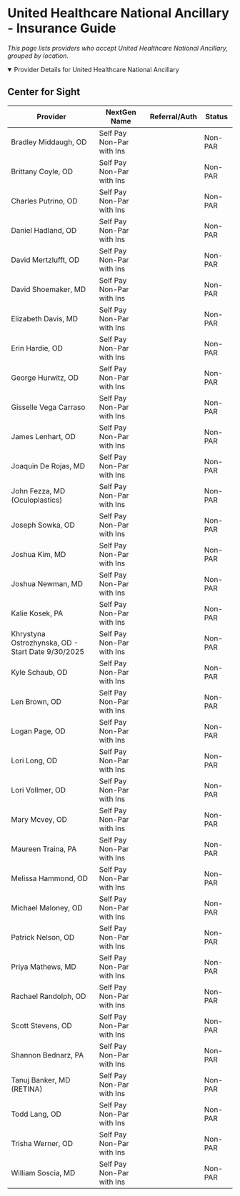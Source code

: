 # United Healthcare National Ancillary - Insurance Guide

*This page lists providers who accept United Healthcare National Ancillary, grouped by location.*

<details open><summary>Provider Details for United Healthcare National Ancillary</summary>

## Center for Sight

| Provider | NextGen Name | Referral/Auth | Status |
|----------|-------------|--------------|--------|
| Bradley Middaugh, OD | Self Pay Non-Par with Ins |  | Non-PAR |
| Brittany Coyle, OD | Self Pay Non-Par with Ins |  | Non-PAR |
| Charles Putrino, OD | Self Pay Non-Par with Ins |  | Non-PAR |
| Daniel Hadland, OD | Self Pay Non-Par with Ins |  | Non-PAR |
| David Mertzlufft, OD | Self Pay Non-Par with Ins |  | Non-PAR |
| David Shoemaker, MD | Self Pay Non-Par with Ins |  | Non-PAR |
| Elizabeth Davis, MD | Self Pay Non-Par with Ins |  | Non-PAR |
| Erin Hardie, OD | Self Pay Non-Par with Ins |  | Non-PAR |
| George Hurwitz, OD | Self Pay Non-Par with Ins |  | Non-PAR |
| Gisselle Vega Carraso | Self Pay Non-Par with Ins |  | Non-PAR |
| James Lenhart, OD | Self Pay Non-Par with Ins |  | Non-PAR |
| Joaquin De Rojas, MD | Self Pay Non-Par with Ins |  | Non-PAR |
| John Fezza, MD (Oculoplastics) | Self Pay Non-Par with Ins |  | Non-PAR |
| Joseph Sowka, OD | Self Pay Non-Par with Ins |  | Non-PAR |
| Joshua Kim, MD | Self Pay Non-Par with Ins |  | Non-PAR |
| Joshua Newman, MD | Self Pay Non-Par with Ins |  | Non-PAR |
| Kalie Kosek, PA | Self Pay Non-Par with Ins |  | Non-PAR |
| Khrystyna Ostrozhynska, OD - Start Date 9/30/2025 | Self Pay Non-Par with Ins |  | Non-PAR |
| Kyle Schaub, OD | Self Pay Non-Par with Ins |  | Non-PAR |
| Len Brown, OD | Self Pay Non-Par with Ins |  | Non-PAR |
| Logan Page, OD | Self Pay Non-Par with Ins |  | Non-PAR |
| Lori Long, OD | Self Pay Non-Par with Ins |  | Non-PAR |
| Lori Vollmer, OD | Self Pay Non-Par with Ins |  | Non-PAR |
| Mary Mcvey, OD | Self Pay Non-Par with Ins |  | Non-PAR |
| Maureen Traina, PA | Self Pay Non-Par with Ins |  | Non-PAR |
| Melissa Hammond, OD | Self Pay Non-Par with Ins |  | Non-PAR |
| Michael Maloney, OD | Self Pay Non-Par with Ins |  | Non-PAR |
| Patrick Nelson, OD | Self Pay Non-Par with Ins |  | Non-PAR |
| Priya Mathews, MD | Self Pay Non-Par with Ins |  | Non-PAR |
| Rachael Randolph, OD | Self Pay Non-Par with Ins |  | Non-PAR |
| Scott Stevens, OD | Self Pay Non-Par with Ins |  | Non-PAR |
| Shannon Bednarz, PA | Self Pay Non-Par with Ins |  | Non-PAR |
| Tanuj Banker, MD (RETINA) | Self Pay Non-Par with Ins |  | Non-PAR |
| Todd Lang, OD | Self Pay Non-Par with Ins |  | Non-PAR |
| Trisha Werner, OD | Self Pay Non-Par with Ins |  | Non-PAR |
| William Soscia, MD | Self Pay Non-Par with Ins |  | Non-PAR |

</details>

